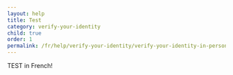```yaml
---
layout: help
title: Test
category: verify-your-identity
child: true
order: 1
permalink: /fr/help/verify-your-identity/verify-your-identity-in-person/test/
---
```

TEST in French!

